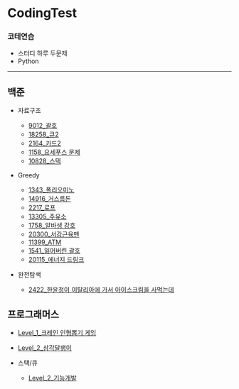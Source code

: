 # CodingTest

### 코테연습
- 스터디 하루 두문제
- Python
------------------------------------------------

## 백준
- 자료구조
  - [9012_괄호]()
  - [18258_큐2]()
  - [2164_카드2]()
  - [1158_요세푸스 문제](https://www.acmicpc.net/problem/1158)
  - [10828_스택](https://www.acmicpc.net/problem/10828)

- Greedy
  - [1343_폴리오미노](https://www.acmicpc.net/problem/1343)
  - [14916_거스름돈](https://www.acmicpc.net/problem/14916)
  - [2217_로프](https://www.acmicpc.net/problem/2217)
  - [13305_주유소](https://www.acmicpc.net/problem/13305)
  - [1758_알바생 강호](https://www.acmicpc.net/problem/1758)
  - [20300_서강근육맨](https://www.acmicpc.net/problem/20300)
  - [11399_ATM](https://www.acmicpc.net/problem/11399)
  - [1541_잃어버린 괄호](https://www.acmicpc.net/problem/1541)
  - [20115_에너지 드링크](https://www.acmicpc.net/problem/20115) 

- 완전탐색
  - [2422_한윤정이 이탈리아에 가서 아이스크림을 사먹는데](https://www.acmicpc.net/problem/2422)

## 프로그래머스
  - [Level_1_크레인 인형뽑기 게임](https://programmers.co.kr/learn/courses/30/lessons/64061)
  - [Level_2_삼각달팽이](https://programmers.co.kr/learn/courses/30/lessons/68645)

- 스택/큐
  - [Level_2_기능개발](https://programmers.co.kr/learn/courses/30/lessons/42586)
